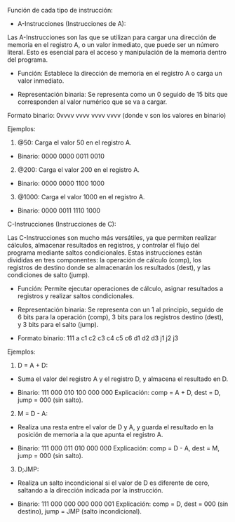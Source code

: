 Función de cada tipo de instrucción:
* A-Instrucciones (Instrucciones de A):
  
Las A-Instrucciones son las que se utilizan para cargar una dirección de memoria en el registro A, o un valor inmediato, que puede ser un número literal. Esto es esencial para el acceso y manipulación de la memoria dentro del programa.

* Función: Establece la dirección de memoria en el registro A o carga un valor inmediato.

* Representación binaria: Se representa como un 0 seguido de 15 bits que corresponden al valor numérico que se va a cargar.

Formato binario: 0vvvv vvvv vvvv vvvv (donde v son los valores en binario)

Ejemplos:

1. @50: Carga el valor 50 en el registro A.

* Binario: 0000 0000 0011 0010

2. @200: Carga el valor 200 en el registro A.

* Binario: 0000 0000 1100 1000

3. @1000: Carga el valor 1000 en el registro A.

* Binario: 0000 0011 1110 1000

C-Instrucciones (Instrucciones de C):

Las C-Instrucciones son mucho más versátiles, ya que permiten realizar cálculos, almacenar resultados en registros, y controlar el flujo del programa mediante saltos condicionales. Estas instrucciones están divididas en tres componentes: la operación de cálculo (comp), los registros de destino donde se almacenarán los resultados (dest), y las condiciones de salto (jump).

* Función: Permite ejecutar operaciones de cálculo, asignar resultados a registros y realizar saltos condicionales.

* Representación binaria: Se representa con un 1 al principio, seguido de 6 bits para la operación (comp), 3 bits para los registros destino (dest), y 3 bits para el salto (jump).

* Formato binario: 111 a c1 c2 c3 c4 c5 c6 d1 d2 d3 j1 j2 j3

Ejemplos:

1. D = A + D:

* Suma el valor del registro A y el registro D, y almacena el resultado en D.

* Binario: 111 000 010 100 000 000
Explicación: comp = A + D, dest = D, jump = 000 (sin salto).

2. M = D - A:

* Realiza una resta entre el valor de D y A, y guarda el resultado en la posición de memoria a la que apunta el registro A.

* Binario: 111 000 011 010 000 000
Explicación: comp = D - A, dest = M, jump = 000 (sin salto).

3. D;JMP:

* Realiza un salto incondicional si el valor de D es diferente de cero, saltando a la dirección indicada por la instrucción.

* Binario: 111 000 000 000 000 001
Explicación: comp = D, dest = 000 (sin destino), jump = JMP (salto incondicional).
